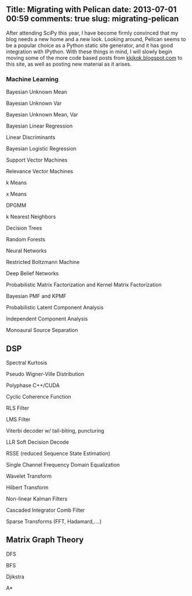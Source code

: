 Title: Migrating with Pelican 
date: 2013-07-01 00:59 
comments: true
slug: migrating-pelican 
---

<!-- PELICAN_BEGIN_SUMMARY -->
After attending SciPy this year, I have become firmly convinced that my blog needs a new home and a new look. 
Looking around, Pelican seems to be a popular choice as a Python static site generator, and it has good integration with
IPython. With these things in mind, I will slowly begin moving some of the more code based posts from [kkjkok.blogspot.com](http://kkjkok.blogspot.com)
to this site, as well as posting new material as it arises.

<!-- PELICAN_END_SUMMARY -->

### Machine Learning ###
Bayesian Unknown Mean

Bayesian Unknown Var

Bayesian Unknown Mean, Var

Bayesian Linear Regression

Linear Discriminants

Bayesian Logistic Regression

Support Vector Machines

Relevance Vector Machines


k Means

x Means

DPGMM


k Nearest Neighbors

Decision Trees

Random Forests


Neural Networks

Restricted Boltzmann Machine

Deep Belief Networks


Probabilistic Matrix Factorization and Kernel Matrix Factorization

Bayesian PMF and KPMF

Probabilistic Latent Component Analysis

Independent Component Analysis

Monoaural Source Separation


## DSP ##
Spectral Kurtosis

Pseudo Wigner-Ville Distribution

Polyphase C++/CUDA

Cyclic Coherence Function

RLS Filter

LMS Filter


Viterbi decoder w/ tail-biting, puncturing

LLR Soft Decision Decode

RSSE (reduced Sequence State Estimation)

Single Channel Frequency Domain Equalization


Wavelet Transform

Hilbert Transform

Non-linear Kalman Filters

Cascaded Integrator Comb Filter

Sparse Transforms (FFT, Hadamard,....)


## Matrix Graph Theory ##
DFS

BFS

Djikstra

A*


